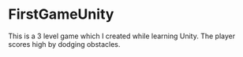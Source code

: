 # FirstGameUnity
This is a 3 level game which I created while learning Unity. The player scores high by dodging obstacles.
